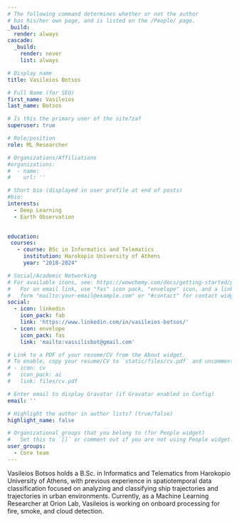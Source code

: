 ```yaml
---
# The following command determines whether or not the author
# has his/her own page, and is listed on the /People/ page.
_build:
  render: always
cascade:
  _build:
    render: never
    list: always

# Display name
title: Vasileios Botsos

# Full Name (for SEO)
first_name: Vasileios
last_name: Botsos

# Is this the primary user of the site?zaf
superuser: true

# Role/position
role: ML Researcher

# Organizations/Affiliations
#organizations:
#  - name: 
#    url: ''

# Short bio (displayed in user profile at end of posts)
#bio: 
interests:
  - Deep Learning 
  - Earth Observation
  

education:
 courses:
   - course: BSc in Informatics and Telematics
     institution: Harokopio University of Athens
     year: "2018-2024"

# Social/Academic Networking
# For available icons, see: https://wowchemy.com/docs/getting-started/page-builder/#icons
#   For an email link, use "fas" icon pack, "envelope" icon, and a link in the
#   form "mailto:your-email@example.com" or "#contact" for contact widget.
social:
  - icon: linkedin
    icon_pack: fab
    link: 'https://www.linkedin.com/in/vasileios-botsos/'
  - icon: envelope
    icon_pack: fas
    link: 'mailto:vassilisbot@gmail.com'

# Link to a PDF of your resume/CV from the About widget.
# To enable, copy your resume/CV to `static/files/cv.pdf` and uncomment the lines below.
# - icon: cv
#   icon_pack: ai
#   link: files/cv.pdf

# Enter email to display Gravatar (if Gravatar enabled in Config)
email: ''

# Highlight the author in author lists? (true/false)
highlight_name: false

# Organizational groups that you belong to (for People widget)
#   Set this to `[]` or comment out if you are not using People widget.
user_groups:
  - Core team
---
```


Vasileios Botsos holds a B.Sc. in Informatics and Telematics from Harokopio University of Athens, with previous experience in spatiotemporal data classification focused on analyzing and classifying ship trajectories and trajectories in urban environments. Currently, as a Machine Learning Researcher at Orion Lab, Vasileios is working on onboard processing for fire, smoke, and cloud detection.
